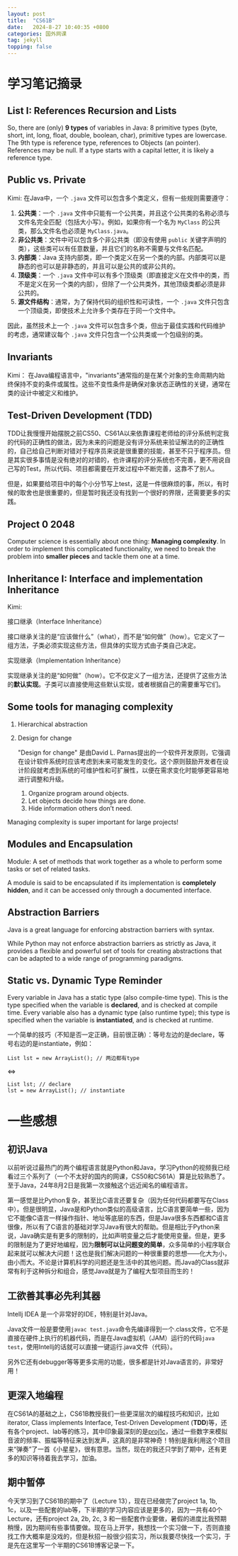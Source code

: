 ```yaml
---
layout: post
title:  "CS61B"
date:   2024-8-27 10:40:35 +0800
categories: 国外网课
tag: jekyll
topping: false
---
```


# 学习笔记摘录

## List I: References Recursion and Lists
So, there are (only) **9 types** of variables in Java:
8 primitive types (byte, short, int, long, float, double, boolean, char), primitive types are lowercase.
The 9th type is reference type, references to Objects (an pointer). References may be null. If a type starts with a capital letter, it is likely a reference type.

## Public vs. Private
Kimi:
在Java中，一个 `.java` 文件可以包含多个类定义，但有一些规则需要遵守：

1. **公共类**：一个 `.java` 文件中只能有一个公共类，并且这个公共类的名称必须与文件名完全匹配（包括大小写）。例如，如果你有一个名为 `MyClass` 的公共类，那么文件名也必须是 `MyClass.java`。
2. **非公共类**：文件中可以包含多个非公共类（即没有使用 `public` 关键字声明的类），这些类可以有任意数量，并且它们的名称不需要与文件名匹配。
3. **内部类**：Java 支持内部类，即一个类定义在另一个类的内部。内部类可以是静态的也可以是非静态的，并且可以是公共的或非公共的。
4. **顶级类**：一个 `.java` 文件中可以有多个顶级类（即直接定义在文件中的类，而不是定义在另一个类的内部），但除了一个公共类外，其他顶级类都必须是非公共的。
5. **源文件结构**：通常，为了保持代码的组织性和可读性，一个 `.java` 文件只包含一个顶级类，即使技术上允许多个类存在于同一个文件中。

因此，虽然技术上一个 `.java` 文件可以包含多个类，但出于最佳实践和代码维护的考虑，通常建议每个 `.java` 文件只包含一个公共类或一个包级别的类。

## Invariants
Kimi：
在Java编程语言中，"invariants"通常指的是在某个对象的生命周期内始终保持不变的条件或属性。这些不变性条件是确保对象状态正确性的关键，通常在类的设计中被定义和维护。

## Test-Driven Development (TDD)
TDD让我慢慢开始摆脱之前CS50、CS61A以来依靠课程老师给的评分系统判定我的代码的正确性的做法，因为未来的问题是没有评分系统来验证解法的的正确性的，自己给自己判断对错对于程序员来说是很重要的技能，甚至不只于程序员。但是其实很多事情是没有绝对的对错的，也许课程的评分系统也不完善，更不用说自己写的Test，所以代码、项目都需要在开发过程中不断完善，这靠不了别人。

但是，如果要给项目中的每个小分节写上test，这是一件很麻烦的事，所以，有时候的取舍也是很重要的，但是暂时我还没有找到一个很好的界限，还需要更多的实践。

## Project 0 2048
Computer science is essentially about one thing: **Managing complexity**. In order to implement this complicated functionality, we need to break the problem into **smaller pieces** and tackle them one at a time.

## Inheritance I: Interface and implementation Inheritance
Kimi:

接口继承（Interface Inheritance）

接口继承关注的是“应该做什么”（what），而不是“如何做”（how）。它定义了一组方法，子类必须实现这些方法，但具体的实现方式由子类自己决定。

实现继承（Implementation Inheritance）

实现继承关注的是“如何做”（how）。它不仅定义了一组方法，还提供了这些方法的**默认实现**。子类可以直接使用这些默认实现，或者根据自己的需要重写它们。

## Some tools for managing complexity
1. Hierarchical abstraction
2. Design for change
   
   "Design for change" 是由David L. Parnas提出的一个软件开发原则，它强调在设计软件系统时应该考虑到未来可能发生的变化。这个原则鼓励开发者在设计阶段就考虑到系统的可维护性和可扩展性，以便在需求变化时能够更容易地进行调整和升级。
   1. Organize program around objects.
   2. Let objects decide how things are done.
   3. Hide information others don’t need.
   
Managing complexity is super important for large projects!

## Modules and Encapsulation
Module: A set of methods that work together as a whole to perform some tasks or set of related tasks.

A module is said to be encapsulated if its implementation is **completely hidden**, and it can be accessed only through a documented interface.

## Abstraction Barriers
Java is a great language for enforcing abstraction barriers with syntax. 

While Python may not enforce abstraction barriers as strictly as Java, it provides a flexible and powerful set of tools for creating abstractions that can be adapted to a wide range of programming paradigms.

## Static vs. Dynamic Type Reminder
Every variable in Java has a static type (also compile-time type). This is the type specified when the variable is **declared**, and is checked at compile time. Every variable also has a dynamic type (also runtime type); this type is specified when the variable is **instantiated**, and is checked at runtime.

一个简单的技巧（不知是否一定正确，目前很正确）：等号左边的是declare，等号右边的是instantiate，例如：
```
List lst = new ArrayList(); // 两边都有type
```
<=>
``` 
List lst; // declare
lst = new ArrayList(); // instantiate
```






# 一些感想

## 初识Java
以前听说过最热门的两个编程语言就是Python和Java，学习Python的视频我已经看过三个系列了（一个不太好的国内的网课，CS50和CS61A）算是比较熟悉了。至于Java，24年8月2日是我第一次接触这个远近闻名的编程语言。

第一感觉是比Python复杂，甚至比C语言还要复杂（因为任何代码都要写在Class中）。但是很明显，Java是和Python类似的高级语言，比C语言要简单一些，因为它不能像C语言一样操作指针、地址等底层的东西，但是Java很多东西都和C语言很像，所以有了C语言的基础对学习Java有很大的帮助。但是相比于Python来说，Java确实是有更多的限制的，比如声明变量之后才能使用变量。但是，更多的限制是为了更好地编程，因为**限制可以让问题变的简单**，众多简单的小程序联合起来就可以解决大问题！这也是我们解决问题的一种很重要的思想——化大为小，由小而大。不论是计算机科学的问题还是生活中的其他问题。而Java的Class就非常有利于这种拆分和组合，感觉Java就是为了编程大型项目而生的！

## 工欲善其事必先利其器
Intellj IDEA 是一个非常好的IDE，特别是针对Java。

Java文件一般是要使用`javac test.java`命令先编译得到一个.class文件，它不是直接在硬件上执行的机器代码，而是在Java虚拟机（JAM）运行的代码`java test`，使用Intellj的话就可以直接一键运行.java文件（代码）。

另外它还有debugger等等更多实用的功能，很多都是针对Java语言的，非常好用！

## 更深入地编程
在CS61A的基础之上，CS61B教授我们一些更深层次的编程技巧和知识，比如 iterator, Class implements Interface, Test-Driven Development (**TDD**)等，还有各个project、lab等的练习，其中印象最深刻的是[proj1c](https://github.com/kaizjh/cs61b/tree/main/proj1c)，通过一些数字来模拟音波的频率、振幅等特征来达到发声，这真的是非常神奇！特别是我利用这个项目来“弹奏”了一首《小星星》，很有意思。当然，现在的我还只学到了期中，还有更多的知识等待着我去学习，加油。

## 期中暂停
今天学习到了CS61B的期中了（Lecture 13），现在已经做完了project 1a, 1b, 1c，以及一些配套的lab等，下半期的学习内容应该是更多的，因为一共有40个Lecture，还有project 2a, 2b, 2c, 3 和一些配套作业要做，暑假的进度比我预期稍慢，因为期间有些事情要做。现在马上开学，我想找一个实习做一下，否则直接找工作大概率是没戏的，但是秋招一般很少招实习，所以我要尽快找一个实习，于是先在这里写一个半期的CS61B博客记录一下。
